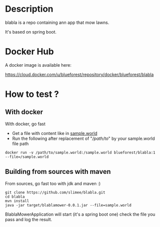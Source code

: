 # Description #
blabla is a repo containing ann app that mow lawns.

It's based on spring boot.


# Docker Hub #
A docker image is available here:

https://cloud.docker.com/u/blueforest/repository/docker/blueforest/blabla


# How to test ? #

## With docker ##
With docker, go fast

  * Get a file with content like in [sample.world](https://github.com/slimee/blabla/blob/master/simple.world)
  * Run the following after replacement of "*/path/to*" by your sample.world file path
  
```
docker run -v /path/to/sample.world:/sample.world blueforest/blabla:1 --file=/sample.world
```

## Building from sources with maven ##
From sources, go fast too with jdk and maven :)

```
git clone https://github.com/slimee/blabla.git 
cd blabla
mvn install
java -jar target/blablamower-0.0.1.jar --file=sample.world
```

BlablaMowerApplication will start (it's a spring boot one) check the file you pass and log the result.
